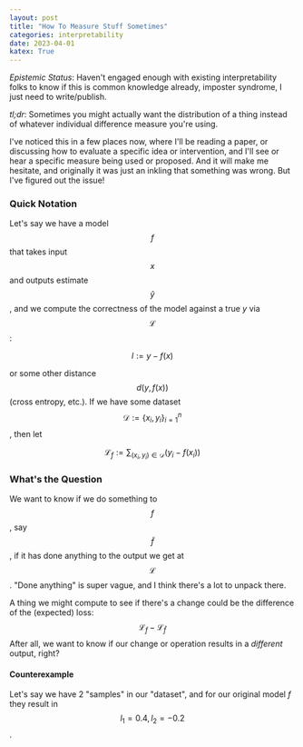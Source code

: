 ```yaml
---
layout: post
title: "How To Measure Stuff Sometimes"
categories: interpretability
date: 2023-04-01
katex: True
---
```


_Epistemic Status_: Haven't engaged enough with existing interpretability folks to know if this is common knowledge already, imposter syndrome, I just need to write/publish.


_tl;dr_: Sometimes you might actually want the distribution of a thing instead of whatever individual difference measure you're using.

I've noticed this in a few places now, where I'll be reading a paper,
or discussing how to evaluate a specific idea or intervention,
and I'll see or hear a specific measure being used or proposed.
And it will make me hesitate, and originally it was just
an inkling that something was wrong.
But I've figured out the issue!

### Quick Notation

Let's say we have a model $$f$$ that takes input $$x$$ and outputs estimate $$\hat{y}$$,
and we compute the correctness of the model against a true $y$ via $$\mathcal{L}$$:

$$ l := y - f(x) $$

or some other distance $$d(y, f(x))$$ (cross entropy, etc.).
If we have some dataset $$\mathcal{D} := \{x_i,y_i\}_{i=1}^n$$,
then let 

$$\mathcal{L}_f := \sum_{(x_i,y_i)\in \mathcal{D}} (y_i-f(x_i))$$

### What's the Question

We want to know if we do something to $$f$$, say $$\tilde{f}$$,
if it has done anything to the output we get at $$\mathcal{L}$$.
"Done anything" is super vague, and I think there's a lot to 
unpack there.

A thing we might compute to see if there's a change could be 
the difference of the (expected) loss:
$$ \mathcal{L}_f - \mathcal{L}_{\tilde{f}} $$
After all, we want to know if our change or operation
results in a _different_ output, right?

#### Counterexample

Let's say we have 2 "samples" in our "dataset",
and for our original model $f$ they result in
$$l_1 = 0.4, l_2 = -0.2$$.